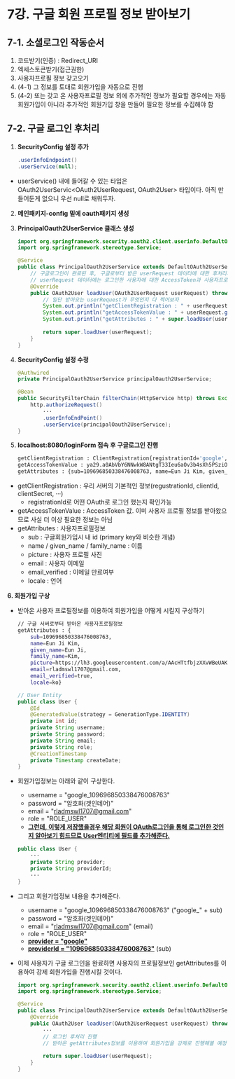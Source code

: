 # 7강. 구글 회원 프로필 정보 받아보기
## 7-1. 소셜로그인 작동순서
1. 코드받기(인증) : Redirect_URI
2. 엑세스토큰받기(접근권한)
3. 사용자프로필 정보 갖고오기
4. (4-1) 그 정보를 토대로 회원가입을 자동으로 진행
5. (4-2) 또는 갖고 온 사용자프로필 정보 외에 추가적인 정보가 필요할 경우에는 자동 회원가입이 아니라 추가적인 회원가입 창을 만들어 필요한 정보를 수집해야 함

## 7-2. 구글 로그인 후처리
1. **SecurityConfig 설정 추가**
    ```java
    .userInfoEndpoint()
    .userService(null);
    ```
- userService() 내에 들어갈 수 있는 타입은 OAuth2UserServic\<OAuth2UserRequest, OAuth2User\> 타입이다. 아직 만들어둔게 없으니 우선 null로 채워두자.

2. **메인패키지-config 밑에 oauth패키지 생성**
3. **PrincipalOauth2UserService 클래스 생성**
    ```java
    import org.springframework.security.oauth2.client.userinfo.DefaultOAuth2UserService;
    import org.springframework.stereotype.Service;

    @Service
    public class PrincipalOauth2UserService extends DefaultOAuth2UserService{
        // 구글로그인이 완료된 후, 구글로부터 받은 userRequest 데이터에 대한 후처리가 되는 함수
        // userRequest 데이터에는 로그인한 사용자에 대한 AccessToken과 사용자프로필정보가 함께 들어있음.
        @Override
        public OAuth2User loadUser(OAuth2UserRequest userRequest) throws OAuth2AuthenticationException {
            // 일단 받아오는 userRequest가 무엇인지 다 찍어보자
            System.out.println("getClientRegistration : " + userRequest.getClientRegistration());
            System.out.println("getAccessTokenValue : " + userRequest.getAccessToken().getTokenValue());
            System.out.println("getAttributes : " + super.loadUser(userRequest).getAttributes());
            
            return super.loadUser(userRequest);
        }
    }
    ```

4. **SecurityConfig 설정 수정**
    ```java
    @Authwired
    private PrincipalOauth2UserService principalOauth2UserService;

    @Bean
    public SecurityFilterChain filterChain(HttpService http) throws Exception{
        http.authorizeRequest()
            ···
            .userInfoEndPoint()
            .userService(principalOauth2UserService);
    }
    ```

5. **localhost:8080/loginForm 접속 후 구글로그인 진행**
    ```bash
    getClientRegistration : ClientRegistration{registrationId='google', clientId='330067917305-rmbfjubajdiqelvoehsp1ripqoa8k1fn.apps.googleusercontent.com', clientSecret='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', clientAuthenticationMethod=org.springframework.security.oauth2.core.ClientAuthenticationMethod@4fcef9d3, authorizationGrantType=org.springframework.security.oauth2.core.AuthorizationGrantType@5da5e9f3, redirectUri='{baseUrl}/{action}/oauth2/code/{registrationId}', scopes=[email, profile], providerDetails=org.springframework.security.oauth2.client.registration.ClientRegistration$ProviderDetails@21acbace, clientName='Google'}
    getAccessTokenValue : ya29.a0AbVbY6NNwkW8ANtgT33Ieu6aOv3b4sXh5PSziOuRoCbs8Vqz8ewMI78wpK7-Mg4fgDhBpAnMkg_CSdPOtgbNGAcIBCpZTLNpMYjLLNrUCLlsshEthCSWl7SBIXreK5dKlwT9jmU1SDjsIBmuGKlOle5qxTecaCgYKAa0SARESFQFWKvPlgSOTrjBE01eyJg4RNiL7RA0163
    getAttributes : {sub=109696850338476008763, name=Eun Ji Kim, given_name=Eun Ji, family_name=Kim, picture=https://lh3.googleusercontent.com/a/AAcHTtfbjzXXvWBeUAKeNktxrPmH4OO1ySfz4obudeY3Y2YI=s96-c, email=rladmswl1707@gmail.com, email_verified=true, locale=ko}
    ```
- getClientRegistration : 우리 서버의 기본적인 정보(regustrationId, clientId, clientSecret, ···)
    - registrationId로 어떤 OAuth로 로그인 했는지 확인가능
- getAccessTokenValue : AccessToken 값. 이미 사용자 프로필 정보를 받아왔으므로 사실 더 이상 필요한 정보는 아님
- getAttributes : 사용자프로필정보
    - sub : 구글회원가입시 내 id (primary key와 비슷한 개념)
    - name / given_name / family_name : 이름
    - picture : 사용자 프로필 사진
    - email : 사용자 이메일
    - email_verified : 이메일 만료여부
    - locale : 언어

**6. 회원가입 구상**
- 받아온 사용자 프로필정보를 이용하여 회원가입을 어떻게 시킬지 구상하기
    ```bash
    // 구글 서버로부터 받아온 사용자프로필정보
    getAttributes : {
        sub=109696850338476008763, 
        name=Eun Ji Kim, 
        given_name=Eun Ji, 
        family_name=Kim, 
        picture=https://lh3.googleusercontent.com/a/AAcHTtfbjzXXvWBeUAKeNktxrPmH4OO1ySfz4obudeY3Y2YI=s96-c, 
        email=rladmswl1707@gmail.com, 
        email_verified=true, 
        locale=ko}
    ```
    ```java
    // User Entity
    public class User {
        @Id
        @GeneratedValue(strategy = GenerationType.IDENTITY)
        private int id;
        private String username;
        private String password;
        private String email;
        private String role;
        @CreationTimestamp
        private Timestamp createDate;
    }
    ```

- 회원가입정보는 아래와 같이 구상한다.
    - username = "google_109696850338476008763"
    - password = "암호화(겟인데어)"
    - email = "rladmswl1707@gmail.com"
    - role = "ROLE_USER"
    - <U>**그런데, 이렇게 저장했을경우 해당 회원이 OAuth로그인을 통해 로그인한 것인지 알아보기 힘드므로 User엔티티에 필드를 추가해준다.**</U>

    ```java
    public class User {
        ···
        private String provider;
        private String providerId;
        ···
    }
    ```

- 그리고 회원가입정보 내용을 추가해준다.
    - username = "google_109696850338476008763" ("google_" + sub)
    - password = "암호화(겟인데어)"
    - email = "rladmswl1707@gmail.com" (email)
    - role = "ROLE_USER"
    - <U>**provider = "google"**</U>
    - <U>**providerId = "109696850338476008763"**</U> (sub)

- 이제 사용자가 구글 로그인을 완료하면 사용자의 프로필정보인 getAttributes를 이용하여 강제 회원가입을 진행시킬 것이다.
    ```java
    import org.springframework.security.oauth2.client.userinfo.DefaultOAuth2UserService;
    import org.springframework.stereotype.Service;

    @Service
    public class PrincipalOauth2UserService extends DefaultOAuth2UserService{
        @Override
        public OAuth2User loadUser(OAuth2UserRequest userRequest) throws OAuth2AuthenticationException {
            ···
            // 로그인 후처리 진행
            // 받아온 getAttributes정보를 이용하여 회원가입을 강제로 진행해볼 예정
            
            return super.loadUser(userRequest);
        }
    }
    ```